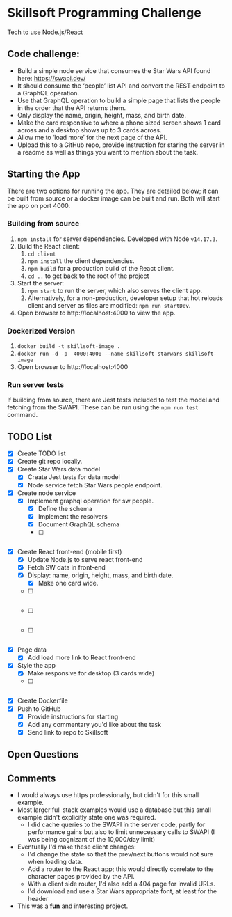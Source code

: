 # Skillsoft Programming Challenge

Tech to use Node.js/React

## Code challenge:
- Build a simple node service that consumes the Star Wars API found here: https://swapi.dev/
- It should consume the ‘people’ list API and convert the REST endpoint to a GraphQL operation.
- Use that GraphQL operation to build a simple page that lists the people in the order that the API returns them.
- Only display the name, origin, height, mass, and birth date.
- Make the card responsive to where a phone sized screen shows 1 card across and a desktop shows up to 3 cards across.
- Allow me to ‘load more’ for the next page of the API.
- Upload this to a GitHub repo, provide instruction for staring the server in a readme as well as things you want to mention about the task.

## Starting the App
There are two options for running the app. They are detailed below; it can be built from source or a docker image can be built and run. Both will start the app on port 4000.

### Building from source
1. `npm install` for server dependencies. Developed with Node `v14.17.3`.
2. Build the React client:
   1. `cd client`
   2. `npm install` the client dependencies.
   3. `npm build` for a production build of the React client.
   4. `cd ..` to get back to the root of the project
3. Start the server:
   1. `npm start` to run the server, which also serves the client app.
   2. Alternatively, for a non-production, developer setup that hot reloads client and server as files are modified: `npm run startDev`.
4. Open browser to http://localhost:4000 to view the app.

### Dockerized Version
1. `docker build -t skillsoft-image .`
2. `docker run -d -p  4000:4000 --name skillsoft-starwars skillsoft-image`
3. Open browser to http://localhost:4000

### Run server tests
If building from source, there are Jest tests included to test the model and fetching from the SWAPI. These can be run using the `npm run test` command.

## TODO List
- [x] Create TODO list
- [x] Create git repo locally.
- [x] Create Star Wars data model
  - [x] Create Jest tests for data model
  - [x] Node service fetch Star Wars people endpoint.
- [x] Create node service
  - [x] Implement graphql operation for sw people.
    - [x] Define the schema
    - [x] Implement the resolvers
    - [x] Document GraphQL schema
    - [ ] ~~~Add GraphQL testing library? (Apollo)~~~
- [x] Create React front-end (mobile first)
  - [x] Update Node.js to serve react front-end
  - [x] Fetch SW data in front-end
  - [x] Display: name, origin, height, mass, and birth date.
    - [x] Make one card wide.
  - [ ] ~~~Handle client-side routes to the various paginated SW data~~~
  - [ ] ~~~Add testing with React Testing Library?~~~
  - [ ] ~~~Remove old express endpoints~~~
- [x] Page data
  - [x] Add load more link to React front-end
- [x] Style the app
  - [x] Make responsive for desktop (3 cards wide)
  - [ ] ~~~Use Star Wars fonts?~~~
- [x] Create Dockerfile
- [x] Push to GitHub
  - [x] Provide instructions for starting
  - [x] Add any commentary you'd like about the task
  - [x] Send link to repo to Skillsoft

## Open Questions

## Comments
- I would always use https professionally, but didn't for this small example.
- Most larger full stack examples would use a database but this small example didn't explicitly state one was required.
  - I did cache queries to the SWAPI in the server code, partly for performance gains but also to limit unnecessary calls to SWAPI (I was being cognizant of the 10,000/day limit)
- Eventually I'd make these client changes:
  - I'd change the state so that the prev/next buttons would not sure when loading data.
  - Add a router to the React app; this would directly correlate to the character pages provided by the API.
  - With a client side router, I'd also add a 404 page for invalid URLs.
  - I'd download and use a Star Wars appropriate font, at least for the header
- This was a __fun__ and interesting project.
